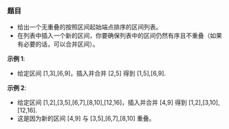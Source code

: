 ### 题目
* 给出一个无重叠的按照区间起始端点排序的区间列表。
* 在列表中插入一个新的区间，你要确保列表中的区间仍然有序且不重叠（如果有必要的话，可以合并区间）。

**示例 1**:
* 给定区间 [1,3],[6,9]，插入并合并 [2,5] 得到 [1,5],[6,9].

**示例 2**:
* 给定区间 [1,2],[3,5],[6,7],[8,10],[12,16]，插入并合并 [4,9] 得到 [1,2],[3,10],[12,16].
* 这是因为新的区间 [4,9] 与 [3,5],[6,7],[8,10] 重叠。
